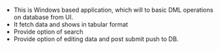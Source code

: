 - This is Windows based application, which will to basic DML operations on database from UI.<br>
- It fetch data and shows in tabular format <br>
- Provide option of search <br>
- Provide option of editing  data and post submit push to DB. <br>
